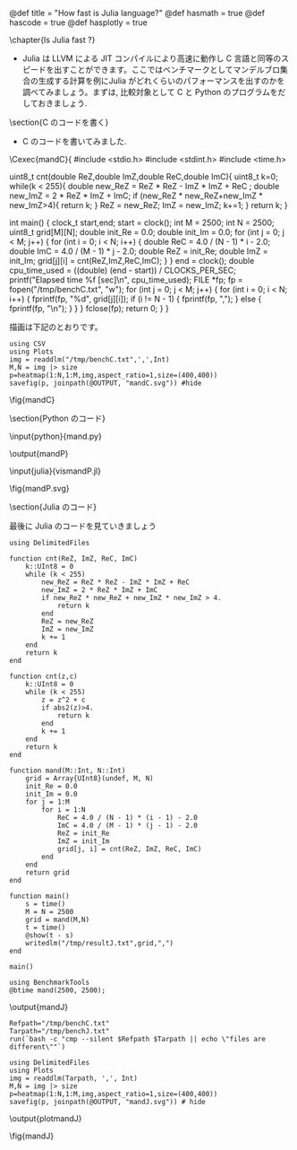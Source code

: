 @def title = "How fast is Julia language?"
@def hasmath = true
@def hascode = true
@def hasplotly = true

\chapter{Is Julia fast ?}

- Julia は LLVM による JIT コンパイルにより高速に動作し C 言語と同等のスピードを出すことができます。ここではベンチマークとしてマンデルブロ集合の生成する計算を例にJulia がどれくらいのパフォーマンスを出すのかを調べてみましょう。まずは, 比較対象として C と Python のプログラムをだしておきましょう.

\section{C のコードを書く}

- C のコードを書いてみました.

\Cexec{mandC}{
#include <stdio.h>
#include <stdint.h>
#include <time.h>

uint8_t cnt(double ReZ,double ImZ,double ReC,double ImC){
    uint8_t k=0;
    while(k < 255){
        double new_ReZ = ReZ * ReZ - ImZ * ImZ + ReC ;
        double new_ImZ = 2 * ReZ * ImZ + ImC;
        if (new_ReZ * new_ReZ+new_ImZ * new_ImZ>4){
            return k;
        }
        ReZ = new_ReZ;
        ImZ = new_ImZ;
        k+=1;
    }
    return k;
}


int main()
{
    clock_t start,end;
    start = clock();
    int M = 2500;
    int N = 2500;
    uint8_t grid[M][N];
    double init_Re = 0.0;
    double init_Im = 0.0;
    for (int j = 0; j < M; j++)
    {
        for (int i = 0; i < N; i++)
        {
            double ReC = 4.0 / (N - 1) * i - 2.0;
            double ImC = 4.0 / (M - 1) * j - 2.0;
            double ReZ = init_Re;
            double ImZ = init_Im;
            grid[j][i] = cnt(ReZ,ImZ,ReC,ImC);
        }
    }
    end = clock();
    double cpu_time_used = ((double) (end - start)) / CLOCKS_PER_SEC;
    printf("Elapsed time %f [sec]\n", cpu_time_used);
    FILE *fp;
    fp = fopen("/tmp/benchC.txt", "w");
    for (int j = 0; j < M; j++)
    {
        for (int i = 0; i < N; i++)
        {
            fprintf(fp, "%d", grid[j][i]);
            if (i != N - 1)
            {
                fprintf(fp, ",");
            }
            else
            {
                fprintf(fp, "\n");
            }
        }
    }
    fclose(fp);
    return 0;
}
}


描画は下記のとおりです。


```julia:plotmandC
using CSV
using Plots
img = readdlm("/tmp/benchC.txt",',',Int)
M,N = img |> size
p=heatmap(1:N,1:M,img,aspect_ratio=1,size=(400,400))
savefig(p, joinpath(@OUTPUT, "mandC.svg")) #hide
```

\fig{mandC}

\section{Python のコード}

\input{python}{mand.py}

\output{mandP}

\input{julia}{vismandP.jl}

\fig{mandP.svg}

\section{Julia のコード}

最後に Julia のコードを見ていきましょう

```julia:mandJ
using DelimitedFiles

function cnt(ReZ, ImZ, ReC, ImC)
    k::UInt8 = 0
    while (k < 255)
        new_ReZ = ReZ * ReZ - ImZ * ImZ + ReC
        new_ImZ = 2 * ReZ * ImZ + ImC
        if new_ReZ * new_ReZ + new_ImZ * new_ImZ > 4.
            return k
        end
        ReZ = new_ReZ
        ImZ = new_ImZ
        k += 1
    end
    return k
end

function cnt(z,c)
    k::UInt8 = 0
    while (k < 255)
        z = z^2 + c
        if abs2(z)>4.
            return k
        end
        k += 1
    end
    return k
end

function mand(M::Int, N::Int)
    grid = Array{UInt8}(undef, M, N)
    init_Re = 0.0
    init_Im = 0.0
    for j = 1:M
        for i = 1:N
            ReC = 4.0 / (N - 1) * (i - 1) - 2.0
            ImC = 4.0 / (M - 1) * (j - 1) - 2.0
            ReZ = init_Re
            ImZ = init_Im
            grid[j, i] = cnt(ReZ, ImZ, ReC, ImC)
        end
    end
    return grid
end

function main()
    s = time()
    M = N = 2500
    grid = mand(M,N)
    t = time()
    @show(t - s)
    writedlm("/tmp/resultJ.txt",grid,",")
end

main()

using BenchmarkTools
@btime mand(2500, 2500);
```

\output{mandJ}

```julia:plotmandJ
Refpath="/tmp/benchC.txt"
Tarpath="/tmp/benchJ.txt"
run(`bash -c "cmp --silent $Refpath $Tarpath || echo \"files are different\""`)

using DelimitedFiles
using Plots
img = readdlm(Tarpath, ',', Int)
M,N = img |> size
p=heatmap(1:N,1:M,img,aspect_ratio=1,size=(400,400))
savefig(p, joinpath(@OUTPUT, "mandJ.svg")) # hide
```

\output{plotmandJ}

\fig{mandJ}

